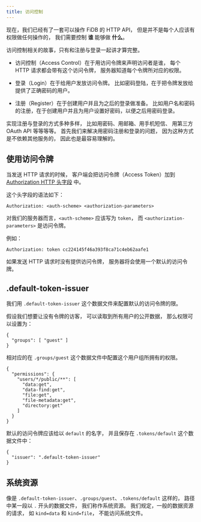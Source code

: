 ```yaml
---
title: 访问控制
---
```


现在，我们已经有了一套可以操作 FiDB 的 HTTP API，
但是并不是每个人应该有权限做任何操作的，
我们需要控制 **谁** 能够做 **什么**。

访问控制相关的故事，只有和注册与登录一起讲才算完整。

- 访问控制（Access Control）在于用访问令牌来声明访问者是谁，
  每个 HTTP 请求都会带有这个访问令牌，
  服务器知道每个令牌所对应的权限。

- 登录（Login）在于给用户发放访问令牌。
  比如密码登陆，在于把令牌发放给提供了正确密码的用户。

- 注册（Register）在于创建用户并且为之后的登录做准备。
  比如用户名和密码的注册，在于创建用户并且为用户设置好密码，以便之后用密码登录。

实现注册与登录的方式多种多样，
比如用密码、用邮箱、用手机短信、
用第三方 OAuth API 等等等等。
首先我们来解决用密码注册和登录的问题，
因为这种方式是不依赖其他服务的，
因此也是最容易理解的。

## 使用访问令牌

当发送 HTTP 请求的时候，
客户端会把访问令牌（Access Token）加到
[Authorization HTTP 头字段](https://developer.mozilla.org/en-US/docs/Web/HTTP/Headers/Authorization) 中。

这个头字段的语法如下：

```
Authorization: <auth-scheme> <authorization-parameters>
```

对我们的服务器而言，`<auth-scheme>` 应该写为 `token`，
而 `<authorization-parameters>` 是访问令牌。

例如：

```
Authorization: token cc224145f46a393f8ca71c4eb62aafe1
```

如果发送 HTTP 请求时没有提供访问令牌，
服务器将会使用一个默认的访问令牌。

## .default-token-issuer

我们用 `.default-token-issuer` 这个数据文件来配置默认的访问令牌的限。

假设我们想要让没有令牌的访客，
可以读取到所有用户的公开数据，
那么权限可以设置为：

```
{
  "groups": [ "guest" ]
}
```

相对应的在 `.groups/guest` 这个数据文件中配置这个用户组所拥有的权限。

```
{
  "permissions": {
    "users/*/public/**": [
      "data:get",
      "data-find:get",
      "file:get",
      "file-metadata:get",
      "directory:get"
    ]
  }
}
```

默认的访问令牌应该给以 `default` 的名字，
并且保存在 `.tokens/default` 这个数据文件中：

```
{
  "issuer": ".default-token-issuer"
}
```

## 系统资源

像是 `.default-token-issuer`、`.groups/guest`、`.tokens/default` 这样的，
路径中某一段以 `.` 开头的数据文件，
我们称作系统资源。
我们规定，一般的数据资源的请求，
如 `kind=data` 和 `kind=file`，
不能访问系统文件。
